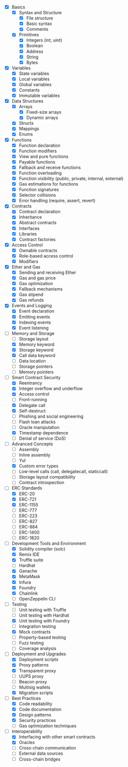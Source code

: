 - [x] Basics
  - [x] Syntax and Structure
    - [x] File structure
    - [x] Basic syntax
    - [x] Comments
  - [x] Primitives
    - [x] Integers (int, uint)
    - [x] Boolean
    - [x] Address
    - [x] String
    - [x] Bytes
- [x] Variables
  - [x] State variables
  - [x] Local variables
  - [x] Global variables
  - [x] Constants
  - [x] Immutable variables
- [x] Data Structures
  - [x] Arrays
    - [x] Fixed-size arrays
    - [x] Dynamic arrays
  - [x] Structs
  - [x] Mappings
  - [x] Enums
- [x] Functions
  - [x] Function declaration
  - [x] Function modifiers
  - [x] View and pure functions
  - [x] Payable functions
  - [x] Fallback and receive functions
  - [x] Function overloading
  - [x] Function visibility (public, private, internal, external)
  - [x] Gas estimations for functions
  - [x] Function signatures
  - [x] Selector collisions
  - [x] Error handling (require, assert, revert)
- [x] Contracts
  - [x] Contract declaration
  - [x] Inheritance
  - [x] Abstract contracts
  - [x] Interfaces
  - [x] Libraries
  - [x] Contract factories
- [x] Access Control
  - [x] Ownable contracts
  - [x] Role-based access control
  - [x] Modifiers
- [x] Ether and Gas
  - [x] Sending and receiving Ether
  - [x] Gas and gas price
  - [x] Gas optimization
  - [x] Fallback mechanisms
  - [x] Gas stipend
  - [x] Gas refunds
- [x] Events and Logging
  - [x] Event declaration
  - [x] Emitting events
  - [x] Indexing events
  - [x] Event listening
- [ ] Memory and Storage
  - [ ] Storage layout
  - [x] Memory keyword
  - [x] Storage keyword
  - [x] Call data keyword
  - [ ] Data location
  - [ ] Storage pointers
  - [ ] Memory pointers
- [ ] Smart Contract Security
  - [x] Reentrancy
  - [x] Integer overflow and underflow
  - [x] Access control
  - [ ] Front-running
  - [x] Delegate call
  - [x] Self-destruct
  - [ ] Phishing and social engineering
  - [ ] Flash loan attacks
  - [ ] Oracle manipulation
  - [x] Timestamp dependence
  - [ ] Denial of service (DoS)
- [ ] Advanced Concepts
  - [ ] Assembly
  - [ ] Inline assembly
  - [ ] Yul
  - [x] Custom error types
  - [ ] Low-level calls (call, delegatecall, staticcall)
  - [ ] Storage layout compatibility
  - [ ] Contract introspection
- [ ] ERC Standards
  - [x] ERC-20
  - [x] ERC-721
  - [x] ERC-1155
  - [ ] ERC-777
  - [ ] ERC-223
  - [ ] ERC-827
  - [ ] ERC-884
  - [ ] ERC-1400
  - [ ] ERC-1820
- [ ] Development Tools and Environment
  - [x] Solidity compiler (solc)
  - [x] Remix IDE
  - [x] Truffle suite
  - [ ] Hardhat
  - [x] Ganache
  - [x] MetaMask
  - [x] Infura
  - [x] Foundry
  - [x] Chainlink
  - [ ] OpenZeppelin CLI
- [ ] Testing
  - [ ] Unit testing with Truffle
  - [ ] Unit testing with Hardhat
  - [x] Unit testing with Foundry
  - [ ] Integration testing
  - [x] Mock contracts
  - [ ] Property-based testing
  - [ ] Fuzz testing
  - [ ] Coverage analysis
- [ ] Deployment and Upgrades
  - [x] Deployment scripts
  - [x] Proxy patterns
  - [x] Transparent proxy
  - [ ] UUPS proxy
  - [ ] Beacon proxy
  - [ ] Multisig wallets
  - [x] Migration scripts
- [ ] Best Practices
  - [x] Code readability
  - [x] Code documentation
  - [x] Design patterns
  - [x] Security practices
  - [ ] Gas optimization techniques
- [ ] Interoperability
  - [x] Interfacing with other smart contracts
  - [x] Oracles
  - [ ] Cross-chain communication
  - [ ] External data sources
  - [ ] Cross-chain bridges
